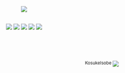 
<div align="center">
<a href="https://www.linkedin.com/in/paulorodv/">
  <img src="https://img.shields.io/badge/LinkedIn-000000?style=for-the-badge&logo=linkedin&logoColor=white" />
</a><br>


<br>
<p align="center">
<img src="https://img.shields.io/badge/ThinkPad%20E14-E2231A?style=for-the-badge&logo=lenovo&logoColor=white#center">
<img src="https://img.shields.io/badge/AMD%20Ryzen_3_5300U-E2231A?style=for-the-badge&logo=amd&logoColor=white">
<img src="https://img.shields.io/badge/RAM%2016GB-E2231A?style=for-the-badge&&logoColor=white">
<img src="https://img.shields.io/badge/Windows-000000?style=for-the-badge&logo=windows&logoColor=white">
<img src="https://img.shields.io/badge/Ubuntu-000000?style=for-the-badge&logo=ubuntu&logoColor=white"><br>
</p>



<br><br><br>
<p align="right">
<sup>KosukeIsobe </sup>
<a href="https://steamcommunity.com/id/kosukeisobe/">
  <img src="https://img.shields.io/badge/Steam-000000?style=for-the-badge&logo=steam&logoColor=white"/>
</a>
</p>
